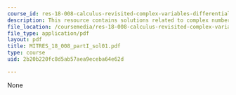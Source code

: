 ```yaml
---
course_id: res-18-008-calculus-revisited-complex-variables-differential-equations-and-linear-algebra-fall-2011
description: This resource contains solutions related to complex numbers.
file_location: /coursemedia/res-18-008-calculus-revisited-complex-variables-differential-equations-and-linear-algebra-fall-2011/2b20b220fc8d5ab57aea9eceba64e62d_MITRES_18_008_partI_sol01.pdf
file_type: application/pdf
layout: pdf
title: MITRES_18_008_partI_sol01.pdf
type: course
uid: 2b20b220fc8d5ab57aea9eceba64e62d

---
```

None